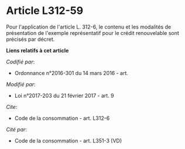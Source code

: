 # Article L312-59

Pour l'application de l'article L. 312-6, le contenu et les modalités de présentation de l'exemple représentatif pour le
crédit renouvelable sont précisés par décret.

**Liens relatifs à cet article**

_Codifié par_:

  - Ordonnance n°2016-301 du 14 mars 2016 - art.

_Modifié par_:

  - Loi n°2017-203 du 21 février 2017 - art. 9

_Cite_:

  - Code de la consommation - art. L312-6

_Cité par_:

  - Code de la consommation - art. L351-3 (VD)
